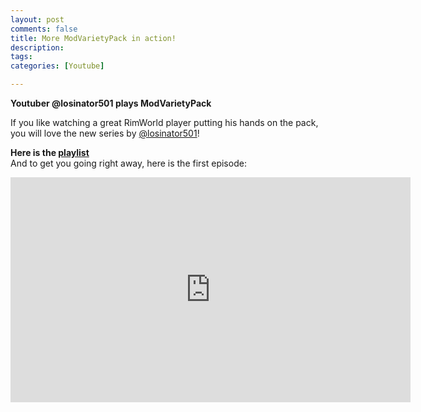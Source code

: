 ```yaml
---
layout: post
comments: false
title: More ModVarietyPack in action!
description: 
tags: 
categories: [Youtube]    

---
```


**Youtuber @losinator501 plays ModVarietyPack**

If you like watching a great RimWorld player putting his hands on the pack, you will love the new series by [@losinator501](https://www.youtube.com/user/losinator501/featured)!    

**Here is the [playlist](https://www.youtube.com/playlist?list=PLqMXksOj3tb4VOhufkDSAqhwqRYJFRpq2)**   
And to get you going right away, here is the first episode:

<iframe width="640" height="360" src="http://www.youtube.com/embed/Npu83pd2DOc" frameborder="0" allowfullscreen></iframe>